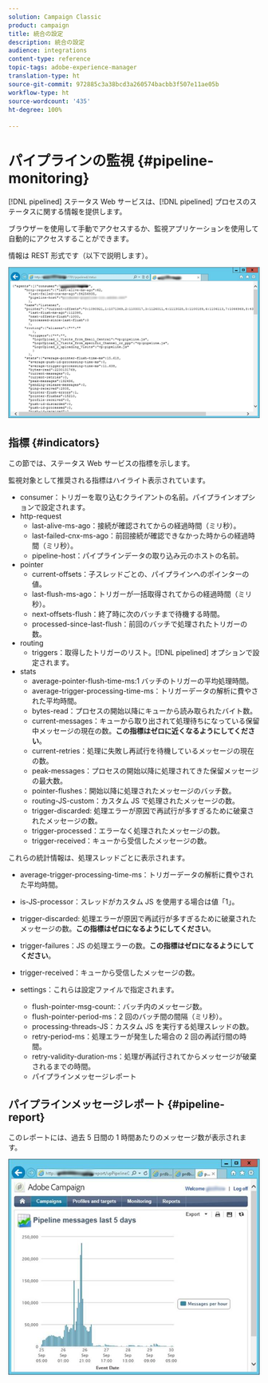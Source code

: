 ```yaml
---
solution: Campaign Classic
product: campaign
title: 統合の設定
description: 統合の設定
audience: integrations
content-type: reference
topic-tags: adobe-experience-manager
translation-type: ht
source-git-commit: 972885c3a38bcd3a260574bacbb3f507e11ae05b
workflow-type: ht
source-wordcount: '435'
ht-degree: 100%

---
```



# パイプラインの監視 {#pipeline-monitoring}

[!DNL pipelined] ステータス Web サービスは、[!DNL pipelined] プロセスのステータスに関する情報を提供します。

ブラウザーを使用して手動でアクセスするか、監視アプリケーションを使用して自動的にアクセスすることができます。

情報は REST 形式です（以下で説明します）。

![](assets/triggers_8.png)

## 指標 {#indicators}

この節では、ステータス Web サービスの指標を示します。

監視対象として推奨される指標はハイライト表示されています。

* consumer：トリガーを取り込むクライアントの名前。パイプラインオプションで設定されます。
* http-request
   * last-alive-ms-ago：接続が確認されてからの経過時間（ミリ秒）。
   * last-failed-cnx-ms-ago：前回接続が確認できなかった時からの経過時間（ミリ秒）。
   * pipeline-host：パイプラインデータの取り込み元のホストの名前。
* pointer
   * current-offsets：子スレッドごとの、パイプラインへのポインターの値。
   * last-flush-ms-ago：トリガーが一括取得されてからの経過時間（ミリ秒）。
   * next-offsets-flush：終了時に次のバッチまで待機する時間。
   * processed-since-last-flush：前回のバッチで処理されたトリガーの数。
* routing
   * triggers：取得したトリガーのリスト。[!DNL pipelined] オプションで設定されます。
* stats
   * average-pointer-flush-time-ms:1 バッチのトリガーの平均処理時間。
   * average-trigger-processing-time-ms：トリガーデータの解析に費やされた平均時間。
   * bytes-read：プロセスの開始以降にキューから読み取られたバイト数。
   * current-messages：キューから取り出されて処理待ちになっている保留中メッセージの現在の数。**この指標はゼロに近くなるようにしてください**。
   * current-retries：処理に失敗し再試行を待機しているメッセージの現在の数。
   * peak-messages：プロセスの開始以降に処理されてきた保留メッセージの最大数。
   * pointer-flushes：開始以降に処理されたメッセージのバッチ数。
   * routing-JS-custom：カスタム JS で処理されたメッセージの数。
   * trigger-discarded: 処理エラーが原因で再試行が多すぎるために破棄されたメッセージの数。
   * trigger-processed：エラーなく処理されたメッセージの数。
   * trigger-received：キューから受信したメッセージの数。

これらの統計情報は、処理スレッドごとに表示されます。

* average-trigger-processing-time-ms：トリガーデータの解析に費やされた平均時間。
* is-JS-processor：スレッドがカスタム JS を使用する場合は値「1」。
* trigger-discarded: 処理エラーが原因で再試行が多すぎるために破棄されたメッセージの数。**この指標はゼロになるようにしてください**。
* trigger-failures：JS の処理エラーの数。**この指標はゼロになるようにしてください**。
* trigger-received：キューから受信したメッセージの数。

* settings：これらは設定ファイルで指定されます。
   * flush-pointer-msg-count:：バッチ内のメッセージ数。
   * flush-pointer-period-ms：2 回のバッチ間の間隔（ミリ秒）。
   * processing-threads-JS：カスタム JS を実行する処理スレッドの数。
   * retry-period-ms：処理エラーが発生した場合の 2 回の再試行間の時間。
   * retry-validity-duration-ms：処理が再試行されてからメッセージが破棄されるまでの時間。
   * パイプラインメッセージレポート

## パイプラインメッセージレポート {#pipeline-report}

このレポートには、過去 5 日間の 1 時間あたりのメッセージ数が表示されます。

![](assets/triggers_9.png)
